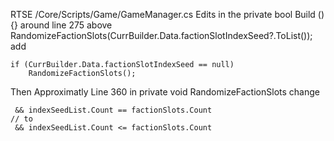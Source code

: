 ﻿
 RTSE /Core/Scripts/Game/GameManager.cs Edits
in the private bool Build (){}
around line 275 above RandomizeFactionSlots(CurrBuilder.Data.factionSlotIndexSeed?.ToList()); add
```
if (CurrBuilder.Data.factionSlotIndexSeed == null)
	RandomizeFactionSlots();
```
Then Approximatly Line 360 in private void RandomizeFactionSlots change 
```
 && indexSeedList.Count == factionSlots.Count
// to 
 && indexSeedList.Count <= factionSlots.Count
 ```

